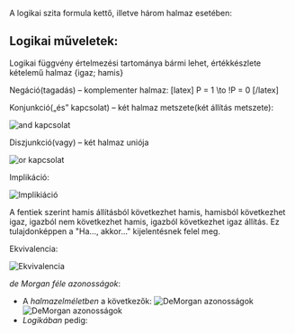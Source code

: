 A logikai szita formula kettő, illetve három halmaz esetében:


## Logikai műveletek:

Logikai függvény értelmezési tartománya bármi lehet, értékkészlete kételemű halmaz {igaz; hamis}

Negáció(tagadás) – komplementer halmaz:
[latex] P = 1 \to !P = 0 [/latex]

Konjunkció(„és” kapcsolat) – két halmaz metszete(két állítás metszete):

![and kapcsolat](http://i.imgur.com/EvhuQQm.png)

Diszjunkció(vagy) – két halmaz uniója

![or kapcsolat](http://i.imgur.com/lNOEA2x.png)

Implikáció:

![Implikiáció](http://i.imgur.com/Y28cCZE.png)

A fentiek szerint hamis állításból következhet hamis, hamisból következhet igaz, igazból nem következhet hamis, igazból következhet igaz állítás. Ez tulajdonképpen a "Ha..., akkor..." kijelentésnek felel meg.

Ekvivalencia:

![Ekvivalencia](http://i.imgur.com/LkAg5v6.png)

*de Morgan féle azonosságok*:

 - A *halmazelméletben* a következők:
![DeMorgan azonosságok](http://i.imgur.com/iRtcdCe.png)
![DeMorgan azonosságok](http://i.imgur.com/PCTNS7L.png)
 - *Logikában* pedig:
